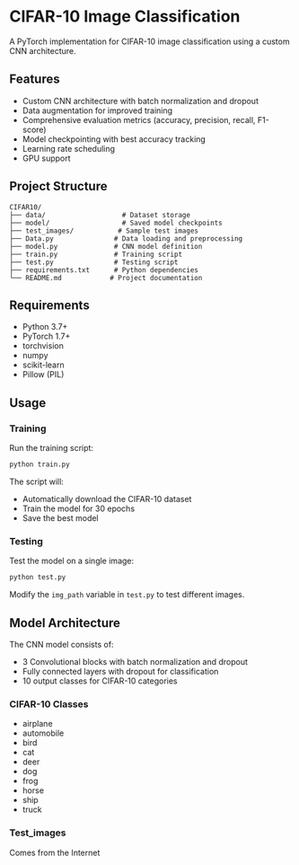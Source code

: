 # CIFAR-10 Image Classification

A PyTorch implementation for CIFAR-10 image classification using a custom CNN architecture.

## Features

- Custom CNN architecture with batch normalization and dropout
- Data augmentation for improved training
- Comprehensive evaluation metrics (accuracy, precision, recall, F1-score)
- Model checkpointing with best accuracy tracking
- Learning rate scheduling
- GPU support

## Project Structure

```
CIFAR10/
├── data/                   # Dataset storage
├── model/                  # Saved model checkpoints
├── test_images/           # Sample test images
├── Data.py               # Data loading and preprocessing
├── model.py              # CNN model definition
├── train.py              # Training script
├── test.py               # Testing script
├── requirements.txt      # Python dependencies
└── README.md            # Project documentation
```

## Requirements

- Python 3.7+
- PyTorch 1.7+
- torchvision
- numpy
- scikit-learn
- Pillow (PIL)

## Usage

### Training

Run the training script:
```bash
python train.py
```

The script will:
- Automatically download the CIFAR-10 dataset
- Train the model for 30 epochs
- Save the best model

### Testing

Test the model on a single image:
```bash
python test.py
```

Modify the `img_path` variable in `test.py` to test different images.

## Model Architecture

The CNN model consists of:
- 3 Convolutional blocks with batch normalization and dropout
- Fully connected layers with dropout for classification
- 10 output classes for CIFAR-10 categories

### CIFAR-10 Classes
- airplane
- automobile
- bird
- cat
- deer
- dog
- frog
- horse
- ship
- truck

### Test_images
Comes from the Internet